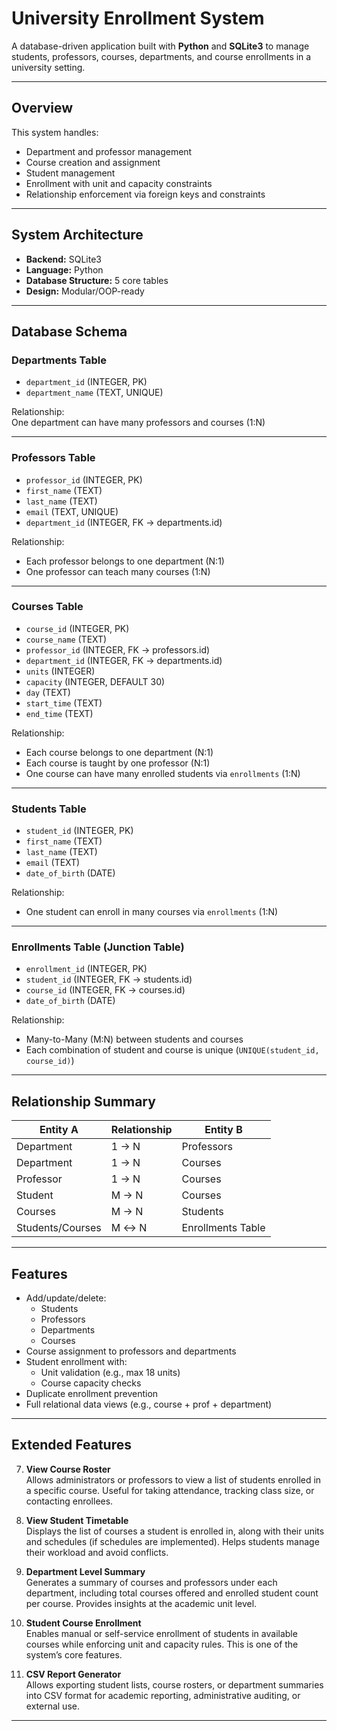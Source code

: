 # University Enrollment System

A database-driven application built with **Python** and **SQLite3** to manage students, professors, courses, departments, and course enrollments in a university setting.

---

## Overview

This system handles:
- Department and professor management
- Course creation and assignment
- Student management
- Enrollment with unit and capacity constraints
- Relationship enforcement via foreign keys and constraints

---

## System Architecture

- **Backend:** SQLite3
- **Language:** Python
- **Database Structure:** 5 core tables
- **Design:** Modular/OOP-ready

---

## Database Schema

### Departments Table
- `department_id` (INTEGER, PK)
- `department_name` (TEXT, UNIQUE)

Relationship:  
One department can have many professors and courses (1:N)

---

### Professors Table
- `professor_id` (INTEGER, PK)
- `first_name` (TEXT)
- `last_name` (TEXT)
- `email` (TEXT, UNIQUE)
- `department_id` (INTEGER, FK → departments.id)

Relationship:  
- Each professor belongs to one department (N:1)  
- One professor can teach many courses (1:N)

---

### Courses Table
- `course_id` (INTEGER, PK)
- `course_name` (TEXT)
- `professor_id` (INTEGER, FK → professors.id)
- `department_id` (INTEGER, FK → departments.id)
- `units` (INTEGER)
- `capacity` (INTEGER, DEFAULT 30)
- `day` (TEXT)
- `start_time` (TEXT)
- `end_time` (TEXT)

Relationship:  
- Each course belongs to one department (N:1)  
- Each course is taught by one professor (N:1)  
- One course can have many enrolled students via `enrollments` (1:N)

---

### Students Table
- `student_id` (INTEGER, PK)
- `first_name` (TEXT)
- `last_name` (TEXT)
- `email` (TEXT)
- `date_of_birth` (DATE)

Relationship:  
- One student can enroll in many courses via `enrollments` (1:N)

---

### Enrollments Table (Junction Table)
- `enrollment_id` (INTEGER, PK)
- `student_id` (INTEGER, FK → students.id)
- `course_id` (INTEGER, FK → courses.id)
- `date_of_birth` (DATE)

Relationship:
- Many-to-Many (M:N) between students and courses  
- Each combination of student and course is unique (`UNIQUE(student_id, course_id)`)

---

## Relationship Summary

| Entity A         | Relationship | Entity B         |
|------------------|--------------|------------------|
| Department       | 1 → N        | Professors       |
| Department       | 1 → N        | Courses          |
| Professor        | 1 → N        | Courses          |
| Student          | M → N        | Courses          |
| Courses          | M → N        | Students         |
| Students/Courses | M ↔ N        | Enrollments Table|

---

## Features

- Add/update/delete:
  - Students
  - Professors
  - Departments
  - Courses
- Course assignment to professors and departments
- Student enrollment with:
  - Unit validation (e.g., max 18 units)
  - Course capacity checks
- Duplicate enrollment prevention
- Full relational data views (e.g., course + prof + department)

---
## Extended Features

7. **View Course Roster**  
   Allows administrators or professors to view a list of students enrolled in a specific course. Useful for taking attendance, tracking class size, or contacting enrollees.

8. **View Student Timetable**  
   Displays the list of courses a student is enrolled in, along with their units and schedules (if schedules are implemented). Helps students manage their workload and avoid conflicts.

9. **Department Level Summary**  
   Generates a summary of courses and professors under each department, including total courses offered and enrolled student count per course. Provides insights at the academic unit level.

10. **Student Course Enrollment**  
   Enables manual or self-service enrollment of students in available courses while enforcing unit and capacity rules. This is one of the system’s core features.

11. **CSV Report Generator**  
   Allows exporting student lists, course rosters, or department summaries into CSV format for academic reporting, administrative auditing, or external use.

---

